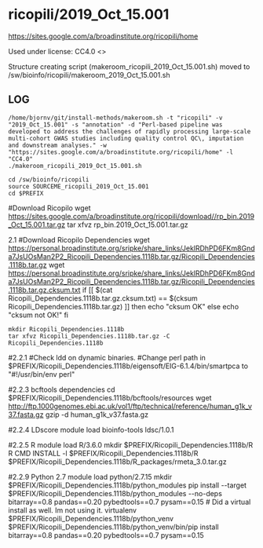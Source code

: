 ricopili/2019_Oct_15.001
========================

<https://sites.google.com/a/broadinstitute.org/ricopili/home>

Used under license:
CC4.0
<>

Structure creating script (makeroom_ricopili_2019_Oct_15.001.sh) moved to /sw/bioinfo/ricopili/makeroom_2019_Oct_15.001.sh

LOG
---

    /home/bjornv/git/install-methods/makeroom.sh -t "ricopili" -v "2019_Oct_15.001" -s "annotation" -d "Perl-based pipeline was developed to address the challenges of rapidly processing large-scale multi-cohort GWAS studies including quality control QC\, imputation and downstream analyses." -w "https://sites.google.com/a/broadinstitute.org/ricopili/home" -l "CC4.0"
    ./makeroom_ricopili_2019_Oct_15.001.sh

    cd /sw/bioinfo/ricopili
    source SOURCEME_ricopili_2019_Oct_15.001
    cd $PREFIX

#Download Ricopilo
    wget https://sites.google.com/a/broadinstitute.org/ricopili/download//rp_bin.2019_Oct_15.001.tar.gz
    tar xfvz rp_bin.2019_Oct_15.001.tar.gz 

2.1 #Download Ricopilo Dependencies
    wget https://personal.broadinstitute.org/sripke/share_links/JeklRDhPD6FKm8Gnda7JsUOsMan2P2_Ricopili_Dependencies.1118b.tar.gz/Ricopili_Dependencies.1118b.tar.gz
    wget https://personal.broadinstitute.org/sripke/share_links/JeklRDhPD6FKm8Gnda7JsUOsMan2P2_Ricopili_Dependencies.1118b.tar.gz/Ricopili_Dependencies.1118b.tar.gz.cksum.txt
    if [[ $(cat Ricopili_Dependencies.1118b.tar.gz.cksum.txt) == $(cksum Ricopili_Dependencies.1118b.tar.gz) ]] 
    then 
        echo "cksum OK" 
    else 
        echo "cksum not OK!" 
    fi

    mkdir Ricopili_Dependencies.1118b
    tar xfvz Ricopili_Dependencies.1118b.tar.gz -C Ricopili_Dependencies.1118b

#2.2.1
#Check ldd on dynamic binaries.
#Change perl path in  $PREFIX/Ricopili_Dependencies.1118b/eigensoft/EIG-6.1.4/bin/smartpca to "#!/usr/bin/env perl"
    
#2.2.3 bcftools dependencies
    cd $PREFIX/Ricopili_Dependencies.1118b/bcftools/resources
    wget http://ftp.1000genomes.ebi.ac.uk/vol1/ftp/technical/reference/human_g1k_v37.fasta.gz
    gzip -d human_g1k_v37.fasta.gz

#2.2.4 LDscore
    module load bioinfo-tools ldsc/1.0.1

#2.2.5 R
    module load R/3.6.0
    mkdir $PREFIX/Ricopili_Dependencies.1118b/R
    R CMD INSTALL -l $PREFIX/Ricopili_Dependencies.1118b/R $PREFIX/Ricopili_Dependencies.1118b/R_packages/rmeta_3.0.tar.gz

#2.2.9 Python 2.7
    module load python/2.7.15
    mkdir $PREFIX/Ricopili_Dependencies.1118b/python_modules
    pip install --target $PREFIX/Ricopili_Dependencies.1118b/python_modules --no-deps bitarray==0.8 pandas==0.20 pybedtools==0.7 pysam==0.15
    # Did a virtual install as well. Im not using it.
    virtualenv $PREFIX/Ricopili_Dependencies.1118b/python_venv
    $PREFIX/Ricopili_Dependencies.1118b/python_venv/bin/pip install bitarray==0.8 pandas==0.20 pybedtools==0.7 pysam==0.15

